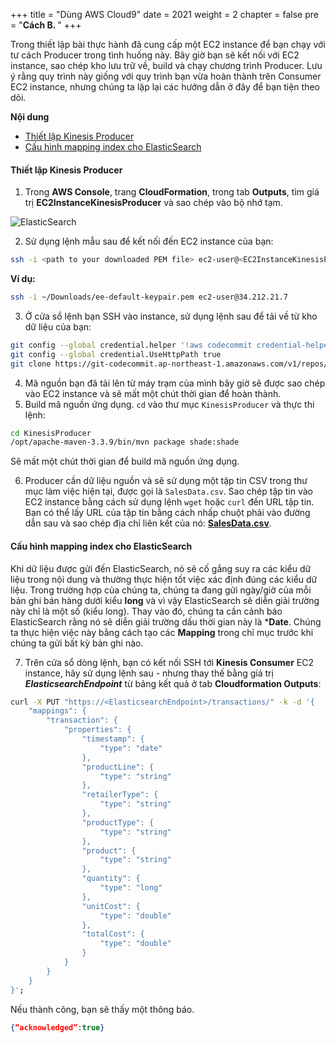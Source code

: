 +++
title = "Dùng AWS Cloud9"
date = 2021
weight = 2
chapter = false
pre = "<b>Cách B. </b>"
+++

Trong thiết lập bài thực hành đã cung cấp một EC2 instance để bạn chạy với tư cách Producer trong tình huống này. Bây giờ bạn sẽ kết nối với EC2 instance, sao chép kho lưu trữ về, build và chạy chương trình Producer. Lưu ý rằng quy trình này giống với quy trình bạn vừa hoàn thành trên Consumer EC2 instance, nhưng chúng ta lặp lại các hướng dẫn ở đây để bạn tiện theo dõi.

**Nội dung**
- [Thiết lập Kinesis Producer](#thiết-lập-kinesis-producer)
- [Cấu hình mapping index cho ElasticSearch](#cấu-hình-mapping-index-cho-elasticsearch)

#### Thiết lập Kinesis Producer

1. Trong **AWS Console**, trang **CloudFormation**, trong tab **Outputs**, tìm giá trị **EC2InstanceKinesisProducer** và sao chép vào bộ nhớ tạm.

![ElasticSearch](/images/3/11.png?width=90pc)

2. Sử dụng lệnh mẫu sau để kết nối đến EC2 instance của bạn:
```bash
ssh -i <path to your downloaded PEM file> ec2-user@<EC2InstanceKinesisProducer>
```

**Ví dụ:**
```bash
ssh -i ~/Downloads/ee-default-keypair.pem ec2-user@34.212.21.7
```

3. Ở cửa sổ lệnh bạn SSH vào instance, sử dụng lệnh sau để tải về từ kho dữ liệu của bạn:
 
```bash
git config --global credential.helper '!aws codecommit credential-helper $@'
git config --global credential.UseHttpPath true
git clone https://git-codecommit.ap-northeast-1.amazonaws.com/v1/repos/KinesisProducer
```

4. Mã nguồn bạn đã tải lên từ máy trạm của mình bây giờ sẽ được sao chép vào EC2 instance và sẽ mất một chút thời gian để hoàn thành.
5. Build mã nguồn ứng dụng. `cd` vào thư mục `KinesisProducer` và thực thi lệnh:
```bash
cd KinesisProducer
/opt/apache-maven-3.3.9/bin/mvn package shade:shade
```

Sẽ mất một chút thời gian để build mã nguồn ứng dụng.

6. Producer cần dữ liệu nguồn và sẽ sử dụng một tập tin CSV trong thư mục làm việc hiện tại, được gọi là `SalesData.csv`. Sao chép tập tin vào EC2 instance bằng cách sử dụng lệnh ```wget``` hoặc ```curl``` đến URL tập tin. Bạn có thể lấy URL của tập tin bằng cách nhấp chuột phải vào đường dẫn sau và sao chép địa chỉ liên kết của nó: [**SalesData.csv**](https://workshops.devax.academy/monoliths-to-microservices/module5/files/SalesData.csv).

#### Cấu hình mapping index cho ElasticSearch

Khi dữ liệu được gửi đến ElasticSearch, nó sẽ cố gắng suy ra các kiểu dữ liệu trong nội dung và thường thực hiện tốt việc xác định đúng các kiểu dữ liệu. Trong trường hợp của chúng ta, chúng ta đang gửi ngày/giờ của mỗi bản ghi bán hàng dưới kiểu **long** và vì vậy ElasticSearch sẽ diễn giải trường này chỉ là một số (kiểu long). Thay vào đó, chúng ta cần cảnh báo ElasticSearch rằng nó sẽ diễn giải trường dấu thời gian này là ***Date**. Chúng ta thực hiện việc này bằng cách tạo các **Mapping** trong chỉ mục trước khi chúng ta gửi bất kỳ bản ghi nào.

7. Trên cửa sổ dòng lệnh, bạn có kết nối SSH tới **Kinesis Consumer** EC2 instance, hãy sử dụng lệnh sau - nhưng thay thế bằng giá trị ***ElasticsearchEndpoint*** từ bảng kết quả ở tab **Cloudformation Outputs**:
```bash
curl -X PUT "https://<ElasticsearchEndpoint>/transactions/" -k -d '{
	"mappings": {
		"transaction": {
			"properties": {
				"timestamp": {
					"type": "date"
				},
				"productLine": {
					"type": "string"
				},
				"retailerType": {
					"type": "string"
				},
				"productType": {
					"type": "string"
				},
				"product": {
					"type": "string"
				},
				"quantity": {
					"type": "long"
				},
				"unitCost": {
					"type": "double"
				},
				"totalCost": {
					"type": "double"
				}
			}
		}
	}
}';
```

Nếu thành công, bạn sẽ thấy một thông báo.

```json
{“acknowledged”:true}
```
